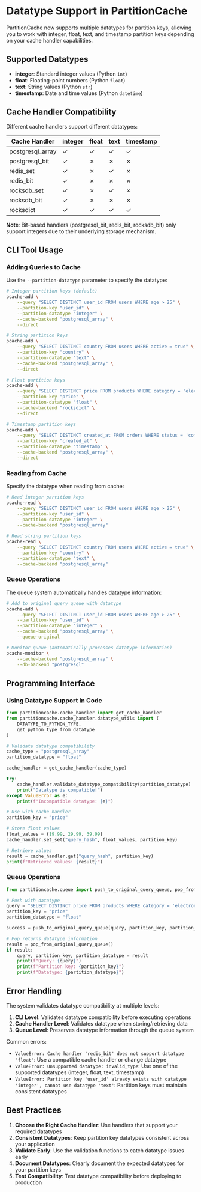 # Datatype Support in PartitionCache

PartitionCache now supports multiple datatypes for partition keys, allowing you to work with integer, float, text, and timestamp partition keys depending on your cache handler capabilities.

## Supported Datatypes

- **integer**: Standard integer values (Python `int`)
- **float**: Floating-point numbers (Python `float`) 
- **text**: String values (Python `str`)
- **timestamp**: Date and time values (Python `datetime`)

## Cache Handler Compatibility

Different cache handlers support different datatypes:

| Cache Handler | integer | float | text | timestamp |
|---------------|---------|-------|------|-----------|
| postgresql_array | ✓ | ✓ | ✓ | ✓ |
| postgresql_bit | ✓ | ✗ | ✗ | ✗ |
| redis_set | ✓ | ✗ | ✓ | ✗ |
| redis_bit | ✓ | ✗ | ✗ | ✗ |
| rocksdb_set | ✓ | ✗ | ✓ | ✗ |
| rocksdb_bit | ✓ | ✗ | ✗ | ✗ |
| rocksdict | ✓ | ✓ | ✓ | ✓ |

**Note**: Bit-based handlers (postgresql_bit, redis_bit, rocksdb_bit) only support integers due to their underlying storage mechanism.

## CLI Tool Usage

### Adding Queries to Cache

Use the `--partition-datatype` parameter to specify the datatype:

```bash
# Integer partition keys (default)
pcache-add \
    --query "SELECT DISTINCT user_id FROM users WHERE age > 25" \
    --partition-key "user_id" \
    --partition-datatype "integer" \
    --cache-backend "postgresql_array" \
    --direct

# String partition keys
pcache-add \
    --query "SELECT DISTINCT country FROM users WHERE active = true" \
    --partition-key "country" \
    --partition-datatype "text" \
    --cache-backend "postgresql_array" \
    --direct

# Float partition keys
pcache-add \
    --query "SELECT DISTINCT price FROM products WHERE category = 'electronics'" \
    --partition-key "price" \
    --partition-datatype "float" \
    --cache-backend "rocksdict" \
    --direct

# Timestamp partition keys
pcache-add \
    --query "SELECT DISTINCT created_at FROM orders WHERE status = 'completed'" \
    --partition-key "created_at" \
    --partition-datatype "timestamp" \
    --cache-backend "postgresql_array" \
    --direct
```

### Reading from Cache

Specify the datatype when reading from cache:

```bash
# Read integer partition keys
pcache-read \
    --query "SELECT DISTINCT user_id FROM users WHERE age > 25" \
    --partition-key "user_id" \
    --partition-datatype "integer" \
    --cache-backend "postgresql_array"

# Read string partition keys
pcache-read \
    --query "SELECT DISTINCT country FROM users WHERE active = true" \
    --partition-key "country" \
    --partition-datatype "text" \
    --cache-backend "postgresql_array"
```

### Queue Operations

The queue system automatically handles datatype information:

```bash
# Add to original query queue with datatype
pcache-add \
    --query "SELECT DISTINCT user_id FROM users WHERE age > 25" \
    --partition-key "user_id" \
    --partition-datatype "integer" \
    --cache-backend "postgresql_array" \
    --queue-original

# Monitor queue (automatically processes datatype information)
pcache-monitor \
    --cache-backend "postgresql_array" \
    --db-backend "postgresql"
```

## Programming Interface

### Using Datatype Support in Code

```python
from partitioncache.cache_handler import get_cache_handler
from partitioncache.cache_handler.datatype_utils import (
    DATATYPE_TO_PYTHON_TYPE,
    get_python_type_from_datatype
)

# Validate datatype compatibility
cache_type = "postgresql_array"
partition_datatype = "float"

cache_handler = get_cache_handler(cache_type)

try:
    cache_handler.validate_datatype_compatibility(partition_datatype)
    print("Datatype is compatible!")
except ValueError as e:
    print(f"Incompatible datatype: {e}")

# Use with cache handler
partition_key = "price"

# Store float values
float_values = {19.99, 29.99, 39.99}
cache_handler.set_set("query_hash", float_values, partition_key)

# Retrieve values
result = cache_handler.get("query_hash", partition_key)
print(f"Retrieved values: {result}")
```

### Queue Operations

```python
from partitioncache.queue import push_to_original_query_queue, pop_from_original_query_queue

# Push with datatype
query = "SELECT DISTINCT price FROM products WHERE category = 'electronics'"
partition_key = "price"
partition_datatype = "float"

success = push_to_original_query_queue(query, partition_key, partition_datatype)

# Pop returns datatype information
result = pop_from_original_query_queue()
if result:
    query, partition_key, partition_datatype = result
    print(f"Query: {query}")
    print(f"Partition key: {partition_key}")
    print(f"Datatype: {partition_datatype}")
```
## Error Handling

The system validates datatype compatibility at multiple levels:

1. **CLI Level**: Validates datatype compatibility before executing operations
2. **Cache Handler Level**: Validates datatype when storing/retrieving data
3. **Queue Level**: Preserves datatype information through the queue system

Common errors:

- `ValueError: Cache handler 'redis_bit' does not support datatype 'float'`: Use a compatible cache handler or change datatype
- `ValueError: Unsupported datatype: invalid_type`: Use one of the supported datatypes (integer, float, text, timestamp)
- `ValueError: Partition key 'user_id' already exists with datatype 'integer', cannot use datatype 'text'`: Partition keys must maintain consistent datatypes

## Best Practices

1. **Choose the Right Cache Handler**: Use handlers that support your required datatypes
2. **Consistent Datatypes**: Keep partition key datatypes consistent across your application
3. **Validate Early**: Use the validation functions to catch datatype issues early
4. **Document Datatypes**: Clearly document the expected datatypes for your partition keys
5. **Test Compatibility**: Test datatype compatibility before deploying to production
